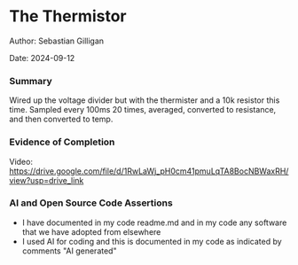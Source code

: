 #  The Thermistor

Author: Sebastian Gilligan

Date: 2024-09-12

### Summary

Wired up the voltage divider but with the thermister and a 10k resistor this time. Sampled every 100ms 20 times, averaged, converted to resistance, and then converted to temp.

### Evidence of Completion
Video: https://drive.google.com/file/d/1RwLaWj_pH0cm41pmuLqTA8BocNBWaxRH/view?usp=drive_link

### AI and Open Source Code Assertions
- I have documented in my code readme.md and in my code any
software that we have adopted from elsewhere
- I used AI for coding and this is documented in my code as
indicated by comments "AI generated" 



